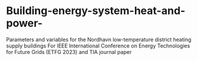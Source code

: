 # Building-energy-system-heat-and-power-
Parameters and variables for the Nordhavn low-temperature district heating supply buildings
For IEEE International Conference on Energy Technologies for Future Grids (ETFG 2023) 
and TIA journal paper
